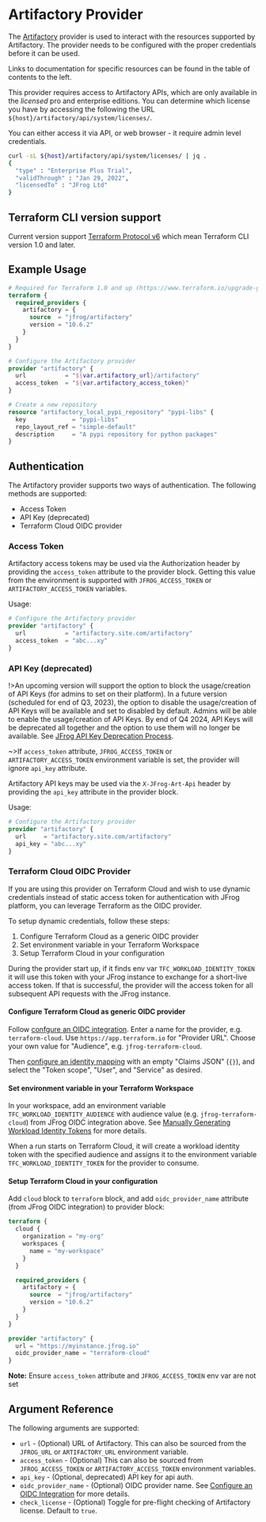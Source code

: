 # Artifactory Provider

The [Artifactory](https://jfrog.com/artifactory/) provider is used to interact with the resources supported by Artifactory. The provider needs to be configured with the proper credentials before it can be used.

Links to documentation for specific resources can be found in the table of contents to the left.

This provider requires access to Artifactory APIs, which are only available in the _licensed_ pro and enterprise editions. You can determine which license you have by accessing the following the URL `${host}/artifactory/api/system/licenses/`.

You can either access it via API, or web browser - it require admin level credentials.

```sh
curl -sL ${host}/artifactory/api/system/licenses/ | jq .
{
  "type" : "Enterprise Plus Trial",
  "validThrough" : "Jan 29, 2022",
  "licensedTo" : "JFrog Ltd"
}
```

## Terraform CLI version support

Current version support [Terraform Protocol v6](https://developer.hashicorp.com/terraform/plugin/terraform-plugin-protocol#protocol-version-6) which mean Terraform CLI version 1.0 and later. 

## Example Usage
```tf
# Required for Terraform 1.0 and up (https://www.terraform.io/upgrade-guides)
terraform {
  required_providers {
    artifactory = {
      source  = "jfrog/artifactory"
      version = "10.6.2"
    }
  }
}

# Configure the Artifactory provider
provider "artifactory" {
  url           = "${var.artifactory_url}/artifactory"
  access_token  = "${var.artifactory_access_token}"
}

# Create a new repository
resource "artifactory_local_pypi_repository" "pypi-libs" {
  key             = "pypi-libs"
  repo_layout_ref = "simple-default"
  description     = "A pypi repository for python packages"
}
```

## Authentication

The Artifactory provider supports two ways of authentication. The following methods are supported:
* Access Token
* API Key (deprecated)
* Terraform Cloud OIDC provider

### Access Token

Artifactory access tokens may be used via the Authorization header by providing the `access_token` attribute to the provider block. Getting this value from the environment is supported with `JFROG_ACCESS_TOKEN` or `ARTIFACTORY_ACCESS_TOKEN` variables.

Usage:
```tf
# Configure the Artifactory provider
provider "artifactory" {
  url           = "artifactory.site.com/artifactory"
  access_token  = "abc...xy"
}
```

### API Key (deprecated)

!>An upcoming version will support the option to block the usage/creation of API Keys (for admins to set on their platform). In a future version (scheduled for end of Q3, 2023), the option to disable the usage/creation of API Keys will be available and set to disabled by default. Admins will be able to enable the usage/creation of API Keys. By end of Q4 2024, API Keys will be deprecated all together and the option to use them will no longer be available. See [JFrog API Key Deprecation Process](https://jfrog.com/help/r/jfrog-platform-administration-documentation/jfrog-api-key-deprecation-process).

~>If `access_token` attribute, `JFROG_ACCESS_TOKEN` or `ARTIFACTORY_ACCESS_TOKEN` environment variable is set, the provider will ignore `api_key` attribute.

Artifactory API keys may be used via the `X-JFrog-Art-Api` header by providing the `api_key` attribute in the provider block.

Usage:
```tf
# Configure the Artifactory provider
provider "artifactory" {
  url     = "artifactory.site.com/artifactory"
  api_key = "abc...xy"
}
```

### Terraform Cloud OIDC Provider

If you are using this provider on Terraform Cloud and wish to use dynamic credentials instead of static access token for authentication with JFrog platform, you can leverage Terraform as the OIDC provider.

To setup dynamic credentials, follow these steps:
1. Configure Terraform Cloud as a generic OIDC provider
2. Set environment variable in your Terraform Workspace
3. Setup Terraform Cloud in your configuration

During the provider start up, if it finds env var `TFC_WORKLOAD_IDENTITY_TOKEN` it will use this token with your JFrog instance to exchange for a short-live access token. If that is successful, the provider will the access token for all subsequent API requests with the JFrog instance.

#### Configure Terraform Cloud as generic OIDC provider

Follow [confgure an OIDC integration](https://jfrog.com/help/r/jfrog-platform-administration-documentation/configure-an-oidc-integration). Enter a name for the provider, e.g. `terraform-cloud`. Use `https://app.terraform.io` for "Provider URL". Choose your own value for "Audience", e.g. `jfrog-terraform-cloud`.

Then [configure an identity mapping](https://jfrog.com/help/r/jfrog-platform-administration-documentation/configure-identity-mappings) with an empty "Claims JSON" (`{}`), and select the "Token scope", "User", and "Service" as desired.

#### Set environment variable in your Terraform Workspace

In your workspace, add an environment variable `TFC_WORKLOAD_IDENTITY_AUDIENCE` with audience value (e.g. `jfrog-terraform-cloud`) from JFrog OIDC integration above. See [Manually Generating Workload Identity Tokens](https://developer.hashicorp.com/terraform/cloud-docs/workspaces/dynamic-provider-credentials/manual-generation) for more details.

When a run starts on Terraform Cloud, it will create a workload identity token with the specified audience and assigns it to the environment variable `TFC_WORKLOAD_IDENTITY_TOKEN` for the provider to consume.

#### Setup Terraform Cloud in your configuration

Add `cloud` block to `terraform` block, and add `oidc_provider_name` attribute (from JFrog OIDC integration) to provider block:

```terraform
terraform {
  cloud {
    organization = "my-org"
    workspaces {
      name = "my-workspace"
    }
  }

  required_providers {
    artifactory = {
      source  = "jfrog/artifactory"
      version = "10.6.2"
    }
  }
}

provider "artifactory" {
  url = "https://myinstance.jfrog.io"
  oidc_provider_name = "terraform-cloud"
}
```

**Note:** Ensure `access_token` attribute and `JFROG_ACCESS_TOKEN` env var are not set

## Argument Reference

The following arguments are supported:

* `url` - (Optional) URL of Artifactory. This can also be sourced from the `JFROG_URL` or `ARTIFACTORY_URL` environment variable.
* `access_token` - (Optional) This can also be sourced from `JFROG_ACCESS_TOKEN` or `ARTIFACTORY_ACCESS_TOKEN` environment variables.
* `api_key` - (Optional, deprecated) API key for api auth.
* `oidc_provider_name` - (Optional) OIDC provider name. See [Configure an OIDC Integration](https://jfrog.com/help/r/jfrog-platform-administration-documentation/configure-an-oidc-integration) for more details.
* `check_license` - (Optional) Toggle for pre-flight checking of Artifactory license. Default to `true`.
